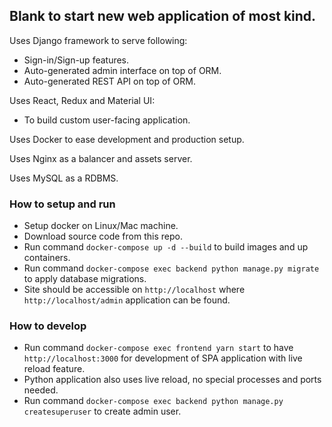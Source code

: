 ## Blank to start new web application of most kind.

Uses Django framework to serve following:
* Sign-in/Sign-up features.
* Auto-generated admin interface on top of ORM.
* Auto-generated REST API on top of ORM.

Uses React, Redux and Material UI:
* To build custom user-facing application.

Uses Docker to ease development and production setup.

Uses Nginx as a balancer and assets server.

Uses MySQL as a RDBMS.

### How to setup and run
* Setup docker on Linux/Mac machine.
* Download source code from this repo.
* Run command ```docker-compose up -d --build``` to build images and up containers.
* Run command ```docker-compose exec backend python manage.py migrate``` to apply database migrations.
* Site should be accessible on ```http://localhost``` where ```http://localhost/admin``` application can be found.

### How to develop
* Run command ```docker-compose exec frontend yarn start``` to have ```http://localhost:3000``` for development of SPA application with live reload feature.
* Python application also uses live reload, no special processes and ports needed.
* Run command ```docker-compose exec backend python manage.py createsuperuser``` to create admin user.
